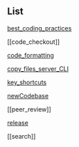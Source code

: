 ## List

[best_coding_practices](best_coding_practices.md)

[[code_checkout]]

[code_formatting](code_formatting.md)

[copy_files_server_CLI](copy_files_server_CLI.md)

[key_shortcuts](key_shortcuts.md)

[newCodebase](newCodebase.md)

[[peer_review]]

[release](process/release.md)

[[search]]

